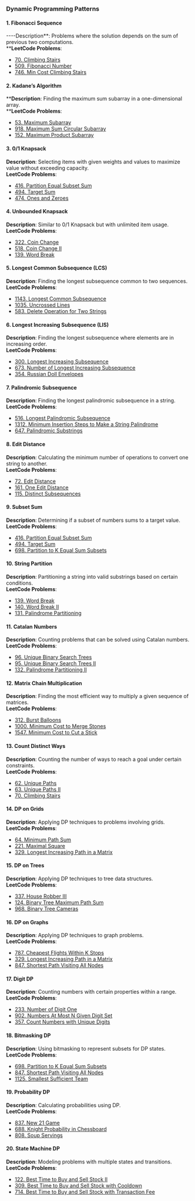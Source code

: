 ###  Dynamic Programming Patterns


#### 1. Fibonacci Sequence
----Description**: Problems where the solution depends on the sum of previous two computations.  
****LeetCode Problems**:
- [70. Climbing Stairs](https://leetcode.com/problems/climbing-stairs/)
- [509. Fibonacci Number](https://leetcode.com/problems/fibonacci-number/)
- [746. Min Cost Climbing Stairs](https://leetcode.com/problems/min-cost-climbing-stairs/)

#### 2. Kadane’s Algorithm
****Description**: Finding the maximum sum subarray in a one-dimensional array.  
****LeetCode Problems**:
- [53. Maximum Subarray](https://leetcode.com/problems/maximum-subarray/)
- [918. Maximum Sum Circular Subarray](https://leetcode.com/problems/maximum-sum-circular-subarray/)
- [152. Maximum Product Subarray](https://leetcode.com/problems/maximum-product-subarray/)

#### 3. 0/1 Knapsack
**Description**: Selecting items with given weights and values to maximize value without exceeding capacity.  
**LeetCode Problems**:
- [416. Partition Equal Subset Sum](https://leetcode.com/problems/partition-equal-subset-sum/)
- [494. Target Sum](https://leetcode.com/problems/target-sum/)
- [474. Ones and Zeroes](https://leetcode.com/problems/ones-and-zeroes/)

#### 4. Unbounded Knapsack
**Description**: Similar to 0/1 Knapsack but with unlimited item usage.  
**LeetCode Problems**:
- [322. Coin Change](https://leetcode.com/problems/coin-change/)
- [518. Coin Change II](https://leetcode.com/problems/coin-change-ii/)
- [139. Word Break](https://leetcode.com/problems/word-break/)

#### 5. Longest Common Subsequence (LCS)
**Description**: Finding the longest subsequence common to two sequences.  
**LeetCode Problems**:
- [1143. Longest Common Subsequence](https://leetcode.com/problems/longest-common-subsequence/)
- [1035. Uncrossed Lines](https://leetcode.com/problems/uncrossed-lines/)
- [583. Delete Operation for Two Strings](https://leetcode.com/problems/delete-operation-for-two-strings/)

#### 6. Longest Increasing Subsequence (LIS)
**Description**: Finding the longest subsequence where elements are in increasing order.  
**LeetCode Problems**:
- [300. Longest Increasing Subsequence](https://leetcode.com/problems/longest-increasing-subsequence/)
- [673. Number of Longest Increasing Subsequence](https://leetcode.com/problems/number-of-longest-increasing-subsequence/)
- [354. Russian Doll Envelopes](https://leetcode.com/problems/russian-doll-envelopes/)

#### 7. Palindromic Subsequence
**Description**: Finding the longest palindromic subsequence in a string.  
**LeetCode Problems**:
- [516. Longest Palindromic Subsequence](https://leetcode.com/problems/longest-palindromic-subsequence/)
- [1312. Minimum Insertion Steps to Make a String Palindrome](https://leetcode.com/problems/minimum-insertion-steps-to-make-a-string-palindrome/)
- [647. Palindromic Substrings](https://leetcode.com/problems/palindromic-substrings/)

#### 8. Edit Distance
**Description**: Calculating the minimum number of operations to convert one string to another.  
**LeetCode Problems**:
- [72. Edit Distance](https://leetcode.com/problems/edit-distance/)
- [161. One Edit Distance](https://leetcode.com/problems/one-edit-distance/)
- [115. Distinct Subsequences](https://leetcode.com/problems/distinct-subsequences/)

#### 9. Subset Sum
**Description**: Determining if a subset of numbers sums to a target value.  
**LeetCode Problems**:
- [416. Partition Equal Subset Sum](https://leetcode.com/problems/partition-equal-subset-sum/)
- [494. Target Sum](https://leetcode.com/problems/target-sum/)
- [698. Partition to K Equal Sum Subsets](https://leetcode.com/problems/partition-to-k-equal-sum-subsets/)

#### 10. String Partition
**Description**: Partitioning a string into valid substrings based on certain conditions.  
**LeetCode Problems**:
- [139. Word Break](https://leetcode.com/problems/word-break/)
- [140. Word Break II](https://leetcode.com/problems/word-break-ii/)
- [131. Palindrome Partitioning](https://leetcode.com/problems/palindrome-partitioning/)

#### 11. Catalan Numbers
**Description**: Counting problems that can be solved using Catalan numbers.  
**LeetCode Problems**:
- [96. Unique Binary Search Trees](https://leetcode.com/problems/unique-binary-search-trees/)
- [95. Unique Binary Search Trees II](https://leetcode.com/problems/unique-binary-search-trees-ii/)
- [132. Palindrome Partitioning II](https://leetcode.com/problems/palindrome-partitioning-ii/)

#### 12. Matrix Chain Multiplication
**Description**: Finding the most efficient way to multiply a given sequence of matrices.  
**LeetCode Problems**:
- [312. Burst Balloons](https://leetcode.com/problems/burst-balloons/)
- [1000. Minimum Cost to Merge Stones](https://leetcode.com/problems/minimum-cost-to-merge-stones/)
- [1547. Minimum Cost to Cut a Stick](https://leetcode.com/problems/minimum-cost-to-cut-a-stick/)

#### 13. Count Distinct Ways
**Description**: Counting the number of ways to reach a goal under certain constraints.  
**LeetCode Problems**:
- [62. Unique Paths](https://leetcode.com/problems/unique-paths/)
- [63. Unique Paths II](https://leetcode.com/problems/unique-paths-ii/)
- [70. Climbing Stairs](https://leetcode.com/problems/climbing-stairs/)

#### 14. DP on Grids
**Description**: Applying DP techniques to problems involving grids.  
**LeetCode Problems**:
- [64. Minimum Path Sum](https://leetcode.com/problems/minimum-path-sum/)
- [221. Maximal Square](https://leetcode.com/problems/maximal-square/)
- [329. Longest Increasing Path in a Matrix](https://leetcode.com/problems/longest-increasing-path-in-a-matrix/)

#### 15. DP on Trees
**Description**: Applying DP techniques to tree data structures.  
**LeetCode Problems**:
- [337. House Robber III](https://leetcode.com/problems/house-robber-iii/)
- [124. Binary Tree Maximum Path Sum](https://leetcode.com/problems/binary-tree-maximum-path-sum/)
- [968. Binary Tree Cameras](https://leetcode.com/problems/binary-tree-cameras/)

#### 16. DP on Graphs
**Description**: Applying DP techniques to graph problems.  
**LeetCode Problems**:
- [787. Cheapest Flights Within K Stops](https://leetcode.com/problems/cheapest-flights-within-k-stops/)
- [329. Longest Increasing Path in a Matrix](https://leetcode.com/problems/longest-increasing-path-in-a-matrix/)
- [847. Shortest Path Visiting All Nodes](https://leetcode.com/problems/shortest-path-visiting-all-nodes/)

#### 17. Digit DP
**Description**: Counting numbers with certain properties within a range.  
**LeetCode Problems**:
- [233. Number of Digit One](https://leetcode.com/problems/number-of-digit-one/)
- [902. Numbers At Most N Given Digit Set](https://leetcode.com/problems/numbers-at-most-n-given-digit-set/)
- [357. Count Numbers with Unique Digits](https://leetcode.com/problems/count-numbers-with-unique-digits/)

#### 18. Bitmasking DP
**Description**: Using bitmasking to represent subsets for DP states.  
**LeetCode Problems**:
- [698. Partition to K Equal Sum Subsets](https://leetcode.com/problems/partition-to-k-equal-sum-subsets/)
- [847. Shortest Path Visiting All Nodes](https://leetcode.com/problems/shortest-path-visiting-all-nodes/)
- [1125. Smallest Sufficient Team](https://leetcode.com/problems/smallest-sufficient-team/)

#### 19. Probability DP
**Description**: Calculating probabilities using DP.  
**LeetCode Problems**:
- [837. New 21 Game](https://leetcode.com/problems/new-21-game/)
- [688. Knight Probability in Chessboard](https://leetcode.com/problems/knight-probability-in-chessboard/)
- [808. Soup Servings](https://leetcode.com/problems/soup-servings/)

#### 20. State Machine DP
**Description**: Modeling problems with multiple states and transitions.  
**LeetCode Problems**:
- [122. Best Time to Buy and Sell Stock II](https://leetcode.com/problems/best-time-to-buy-and-sell-stock-ii/)
- [309. Best Time to Buy and Sell Stock with Cooldown](https://leetcode.com/problems/best-time-to-buy-and-sell-stock-with-cooldown/)
- [714. Best Time to Buy and Sell Stock with Transaction Fee](https://leetcode.com/problems/best-time-to-buy-and-sell-stock-with-transaction-fee/)
